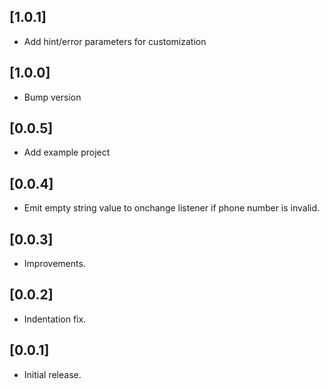 ## [1.0.1]

* Add hint/error parameters for customization

## [1.0.0]

* Bump version

## [0.0.5]

* Add example project

## [0.0.4]

* Emit empty string value to onchange listener if phone number is invalid.

## [0.0.3]

* Improvements.

## [0.0.2]

* Indentation fix.


## [0.0.1]

* Initial release.
